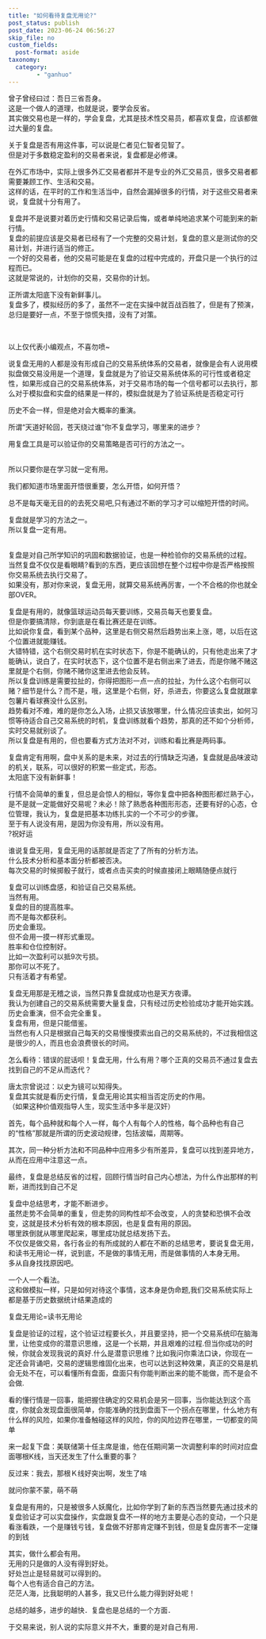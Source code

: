 ```yaml
---
title: "如何看待复盘无用论?"
post_status: publish
post_date: 2023-06-24 06:56:27
skip_file: no
custom_fields: 
  post-format: aside
taxonomy:
  category:
        - "ganhuo"
---
```


曾子曾经曰过：吾日三省吾身。  
这是一个做人的道理，也就是说，要学会反省。  
其实做交易也是一样的，学会复盘，尤其是技术性交易员，都喜欢复盘，应该都做过大量的复盘。

关于复盘是否有用这件事，可以说是仁者见仁智者见智了。  
但是对于多数稳定盈利的交易者来说，复盘都是必修课。

在外汇市场中，实际上很多外汇交易者都并不是专业的外汇交易员，很多交易者都需要兼顾工作、生活和交易。  
这样的话，在平时的工作和生活当中，自然会漏掉很多的行情，对于这些交易者来说，复盘就十分有用了。

复盘并不是说要对着历史行情和交易记录后悔，或者单纯地追求某个可能到来的新行情。  
复盘的前提应该是交易者已经有了一个完整的交易计划，复盘的意义是测试你的交易计划，并进行适当的修正。  
一个好的交易者，他的交易可能是在复盘的过程中完成的，开盘只是一个执行的过程而已。  
这就是常说的，计划你的交易，交易你的计划。

正所谓太阳底下没有新鲜事儿。  
复盘多了，模拟经历的多了，虽然不一定在实操中就百战百胜了，但是有了预演，总归是要好一点，不至于惊慌失措，没有了对策。

​

以上仅代表小编观点，不喜勿喷​~​​

说复盘无用的人都是没有形成自己的交易系统体系的交易者，就像是会有人说用模拟盘做交易没用是一个道理，复盘就是为了验证交易系统体系的可行性或者稳定性，如果形成自己的交易系统体系，对于交易市场的每一个信号都可以去执行，那么对于模拟盘和实盘的结果是一样的，模拟盘就是为了验证系统是否稳定可行

历史不会一样，但是绝对会大概率的重演。

​所谓“天道好轮回，苍天绕过谁”你不复盘学习，哪里来的进步？

用复盘工具是可以验证你的交易策略是否可行的方法之一。  
​

所以只要你是在学习就一定有用。

我们都知道市场里面开悟很重要，怎么开悟，如何开悟？

总不是每天毫无目的的去死交易吧,​只有通过不断的学习才可以缩短开悟的时间。

复盘就是学习的方法之一。  
所以复盘一定有用。  
​

复盘是对自己所学知识的巩固和数据验证，也是一种检验你的交易系统的过程。  
当然复盘不仅仅是看眼睛?看到的东西，更应该回想在整个过程中你是否严格按照你交易系统去执行交易了。  
如果没有，那对你来说，复盘无用，就算交易系统再厉害，一个不合格的你也就全部OVER。

复盘是有用的，就像篮球运动员每天要训练，交易员每天也要复盘。  
但是你要搞清除，你到底是在看比赛还是在训练。  
比如说你复盘，看到某个品种，这里是右侧交易然后趋势出来上涨，嗯，以后在这个位置进就能赚钱。  
大错特错，这个右侧交易时机在实时状态下，你是不能确认的，只有他走出来了才能确认，说白了，在实时状态下，这个位置不是右侧出来了进去，而是你赌不赌这里就是个右侧，你赌不赌你这里进去他会反转。  
所以复盘训练是需要拉扯的，你得把图形一点一点的拉扯，为什么这个右侧可以赌？细节是什么？而不是，哦，这里是个右侧，好，杀进去，你要这么复盘就跟拿包薯片看球赛没什么区别。  
趋势看对不难，难的是你怎么入场，止损又该放哪里，什么情况应该卖出，如何习惯等待适合自己交易系统的时机，复盘训练就看个趋势，那真的还不如个分析师，实时交易就别谈了。  
所以复盘是有用的，但也要看方式方法对不对，训练和看比赛是两码事。

复盘肯定有用啊，盘中关系的是未来，对过去的行情缺乏沟通，复盘就是品味波动的机关，联系，可以很好的积累一些定式，形态。  
太阳底下没有新鲜事！

行情不会简单的重复，但总是会惊人的相似，等你复盘中把各种图形都烂熟于心，是不是就一定能做好交易呢？未必！除了熟悉各种图形形态，还要有好的心态，仓位管理，我认为，复盘是把基本功练扎实的一个不可少的步骤。  
至于有人说没有用，是因为你没有用，所以没有用。  
?祝好运

谁说复盘无用，复盘无用的话那就是否定了了所有的分析方法。  
什么技术分析和基本面分析都被否决。  
每次交易的时候掷骰子就行，或者点击买卖的时候直接闭上眼睛随便点就行

复盘可以训练盘感，和验证自己交易系统。  
当然有用。  
复盘的目的提高胜率。  
而不是每次都获利。  
历史会重现。  
但不会用一摸一样形式重现。  
胜率和仓位控制好。  
比如一次盈利可以抵9次亏损。  
那你可以不死了。  
只有活着才有希望。

复盘无用那是无稽之谈，当然只靠复盘就成功也是天方夜谭。  
我认为创建自己的交易系统需要大量复盘，只有经过历史检验成功才能开始实践。  
历史会重演，但不会完全重复。  
复盘有用，但是只能借鉴。  
当然也有人只是根据自己每天的交易慢慢摸索出自己的交易系统的，不过我相信这是很少的人，而且也会浪费很长的时间。

怎么看待：错误的屁话呗！复盘无用，什么有用？哪个正真的交易员不通过复盘去找到自己的不足从而迭代？

唐太宗曾说过：以史为镜可以知得失。  
复盘其实就是看历史行情，复盘无用论其实相当否定历史的作用。  
（如果这种价值观指导人生，现实生活中多半是汉奸）

首先，每个品种就和每个人一样，每个人有每个人的性格，每个品种也有自己的“性格”那就是所谓的历史波动规律，包括波幅，周期等。

其次，同一种分析方法和不同品种中应用多少有所差异，复盘可以找到差异地方，从而在应用中注意这一点。

最终，复盘是总结反省的过程，回顾行情当时自己内心想法，为什么作出那样的判断，进而找到自己不足

复盘中总结思考，才能不断进步。  
虽然走势不会简单的重复，但走势的同构性却不会改变，人的贪婪和恐惧不会改变，这就是技术分析有效的根本原因，也是复盘有用的原因。  
哪里跌倒就从哪里爬起来，哪里成功就总结发扬下去。  
不仅仅是做交易，各行各业的有所成就的人都在不断的总结思考，要说复盘无用，和读书无用论一样，说到底，不是做的事情无用，而是做事情的人本身无用。  
多从自身找找原因吧。

一个人一个看法。  
这和做模拟一样，只是如何对待这个事情，这本身是伪命题,我们交易系统实际上都是基于历史数据统计结果造成的

复盘无用论=读书无用论

复盘是验证的过程，这个验证过程要长久，并且要坚持，把一个交易系统印在脑海里，让他变成你的潜意识思维，这是一个长期，并且艰难的过程.但当你成功的时候，你就会发现我说的真好.什么是潜意识思维？比如我问你乘法口诀，你现在一定还会背诵吧，交易的逻辑思维固化出来，也可以达到这种效果，真正的交易是机会无处不在，可以看懂所有盘面，盘面只有你能判断出来的能不能做，而不是会不会做.

看的懂行情是一回事，能把握住确定的交易机会是另一回事，当你能达到这个高度，你就会发现盘面很简单，你能准确的找到盘面下一个拐点在哪里，什么地方有什么样的风险，如果你准备触碰这样的风险，你的风险边界在哪里，一切都变的简单

来一起复下盘：美联储第十任主席是谁，他在任期间第一次调整利率的时间对应盘面哪根K线，当天还发生了什么重要的事？

反过来：我去，那根Ｋ线好突出啊，发生了啥

就问你蒙不蒙，萌不萌

复盘是有用的，只是被很多人妖魔化，比如你学到了新的东西当然要先通过技术的复盘验证才可以实盘操作，实盘跟复盘不一样的地方主要是心态的变动，一个只是看涨看跌，一个是赚钱亏钱，复盘做不好那肯定赚不到钱，但是复盘厉害不一定赚的到钱

其实，做什么都会有用。  
无用的只是做的人没有得到好处。  
好处岂止是轻易就可以得到的。  
每个人也有适合自己的方法。  
茫茫人海，比我聪明的人甚多，我又已什么能力得到好处呢！

总结的越多，进步的越快．复盘也是总结的一个方面．

于交易来说，别人说的实际意义并不大，重要的是对自己有用．​
